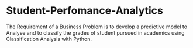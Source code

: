 # Student-Perfomance-Analytics
The Requirement of a Business Problem is to develop a predictive model to Analyse and to classify the grades of student pursued in academics using Classification Analysis with Python.
